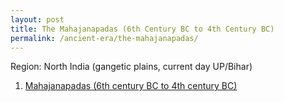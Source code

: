 ```yaml
---
layout: post
title: The Mahajanapadas (6th Century BC to 4th Century BC)
permalink: /ancient-era/the-mahajanapadas/
---
```


Region: North India (gangetic plains, current day UP/Bihar)

1. [Mahajanapadas (6th century BC to 4th century BC)](/ancient-era/the-mahajanapadas/)
